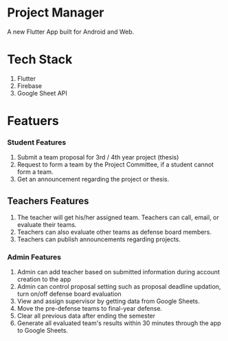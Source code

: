 # Project Manager

A new Flutter App built for Android and Web.

# Tech Stack
1. Flutter
2. Firebase
3. Google Sheet API

# Featuers
### Student Features
1. Submit a team proposal for 3rd / 4th year project (thesis)
2. Request to form a team by the Project Committee, if a student cannot form a team.
3. Get an announcement regarding the project or thesis.

## Teachers Features
1. The teacher will get his/her assigned team. Teachers can call, email, or evaluate their teams.
2. Teachers can also evaluate other teams as defense board members.
3. Teachers can publish announcements regarding projects.

### Admin Features
1. Admin can add teacher based on submitted information during account creation to the app
2. Admin can control proposal setting  such as proposal deadline updation, turn on/off defense board evaluation
3. View and assign supervisor by getting data from Google Sheets.
4. Move the pre-defense teams to final-year defense.
5. Clear all previous data after ending the semester
6. Generate all evaluated team's results within 30 minutes through the app to Google Sheets.


   


